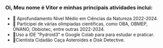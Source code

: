 ### Oi, Meu nome é Vitor e minhas principais atividades inclui:
- 🦠 Aprofundamento Nivel Médio em Ciências da Natureza 2022-2024.
- 🥇 Participei de várias olimpíadas científicas, como OBA, OBMEP, ONANO, Obbiotec, entre outras 2022-2024.
- 📱Uso a IDE "Pydroid3" e Google Colab para para estudar e praticar.
- 🚀Cientista Cidadão Caça Asteroides e Disk Detective.





